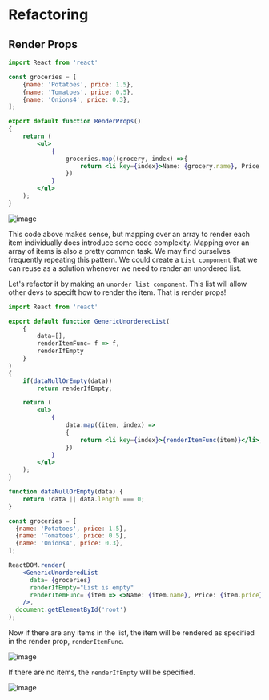 # Refactoring

## Render Props


```jsx
import React from 'react'

const groceries = [
    {name: 'Potatoes', price: 1.5},
    {name: 'Tomatoes', price: 0.5},
    {name: 'Onions4', price: 0.3},
];

export default function RenderProps()
{
    return (
        <ul>
            {
                groceries.map((grocery, index) =>{
                    return <li key={index}>Name: {grocery.name}, Price: {grocery.price}</li>      
                })
            }
        </ul>
    );
}


```

![image](https://user-images.githubusercontent.com/12537739/147867426-64d9c5ef-11cc-4c6c-924c-c5e346f3a194.png)

This code above makes sense, but mapping over an array to
render each item individually does introduce some code complexity.
Mapping over an array of items is also a pretty common task. We may
find ourselves frequently repeating this pattern. We could create a `List
component` that we can reuse as a solution whenever we need to render
an unordered list.

Let's refactor it by making an `unorder list component`. This list will allow other devs to specift how to render the item. That is render props!

```jsx
import React from 'react'

export default function GenericUnorderedList(
    { 
        data=[], 
        renderItemFunc= f => f, 
        renderIfEmpty
    }
)
{
    if(dataNullOrEmpty(data))
        return renderIfEmpty;

    return (
        <ul>
            {
                data.map((item, index) =>
                {
                    return <li key={index}>{renderItemFunc(item)}</li>;
                })
            }
        </ul>
    );
}

function dataNullOrEmpty(data) {
    return !data || data.length === 0;
}


```

```jsx
const groceries = [
  {name: 'Potatoes', price: 1.5},
  {name: 'Tomatoes', price: 0.5},
  {name: 'Onions4', price: 0.3},
];

ReactDOM.render(
    <GenericUnorderedList 
      data= {groceries}
      renderIfEmpty="List is empty"
      renderItemFunc= {item => <>Name: {item.name}, Price: {item.price}</>}
    />,
  document.getElementById('root')
);

```

Now if there are any items in the list, the item will be rendered as specified in the render prop, `renderItemFunc`.

![image](https://user-images.githubusercontent.com/12537739/147867623-bf3b1287-bd42-499d-bd39-ec497a4c08d1.png)


If there are no items, the `renderIfEmpty` will be specified.

![image](https://user-images.githubusercontent.com/12537739/147867632-30866dbe-533d-48cd-aa59-4a35e4794923.png)

